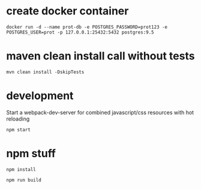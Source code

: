 # create docker container

    docker run -d --name prot-db -e POSTGRES_PASSWORD=prot123 -e POSTGRES_USER=prot -p 127.0.0.1:25432:5432 postgres:9.5

# maven clean install call without tests

    mvn clean install -DskipTests

# development

Start a webpack-dev-server for combined javascript/css resources with hot reloading

    npm start 

# npm stuff

    npm install
 
    npm run build

